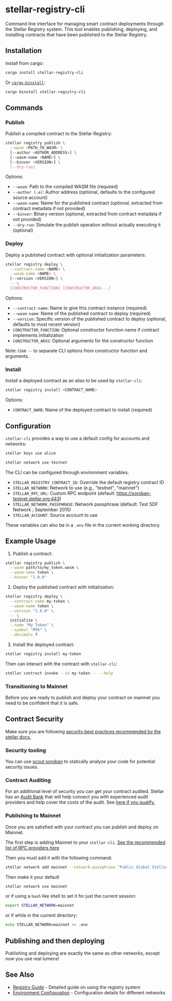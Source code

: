 # stellar-registry-cli

Command line interface for managing smart contract deployments through the Stellar Registry system. This tool enables publishing, deploying, and installing contracts that have been published to the Stellar Registry.

## Installation

Install from cargo:

```bash
cargo install stellar-registry-cli
```

Or [`cargo-binstall`](github.com/cargo-bins/cargo-binstall):

```bash
cargo binstall stellar-registry-cli
```

## Commands

### Publish

Publish a compiled contract to the Stellar Registry:
```bash
stellar registry publish \
  --wasm <PATH_TO_WASM> \
  [--author <AUTHOR_ADDRESS>] \
  [--wasm-name <NAME>] \
  [--binver <VERSION>] \
  [--dry-run]
```

Options:
- `--wasm`: Path to the compiled WASM file (required)
- `--author (-a)`: Author address (optional, defaults to the configured source account)
- `--wasm-name`: Name for the published contract (optional, extracted from contract metadata if not provided)
- `--binver`: Binary version (optional, extracted from contract metadata if not provided)
- `--dry-run`: Simulate the publish operation without actually executing it (optional)

### Deploy

Deploy a published contract with optional initialization parameters:
```bash
stellar registry deploy \
  --contract-name <NAME> \
  --wasm-name <NAME> \
  [--version <VERSION>] \
  -- \
  [CONSTRUCTOR_FUNCTION] [CONSTRUCTOR_ARGS...]
```

Options:
- `--contract-name`: Name to give this contract instance (required)
- `--wasm-name`: Name of the published contract to deploy (required)
- `--version`: Specific version of the published contract to deploy (optional, defaults to most recent version)
- `CONSTRUCTOR_FUNCTION`: Optional constructor function name if contract implements initialization
- `CONSTRUCTOR_ARGS`: Optional arguments for the constructor function

Note: Use `--` to separate CLI options from constructor function and arguments.

### Install

Install a deployed contract as an alias to be used by `stellar-cli`:
```bash
stellar registry install <CONTRACT_NAME>
```

Options:
- `CONTRACT_NAME`: Name of the deployed contract to install (required)

## Configuration

`stellar-cli` provides a way to use a default config for accounts and networks:
```bash
stellar keys use alice
```

```bash
stellar network use testnet
```

The CLI can be configured through environment variables:

- `STELLAR_REGISTRY_CONTRACT_ID`: Override the default registry contract ID
- `STELLAR_NETWORK`: Network to use (e.g., "testnet", "mainnet")
- `STELLAR_RPC_URL`: Custom RPC endpoint (default: https://soroban-testnet.stellar.org:443)
- `STELLAR_NETWORK_PASSPHRASE`: Network passphrase (default: Test SDF Network ; September 2015)
- `STELLAR_ACCOUNT`: Source account to use

These variables can also be in a `.env` file in the current working directory.

## Example Usage

1. Publish a contract:
```bash
stellar registry publish \
  --wasm path/to/my_token.wasm \
  --wasm-name token \
  --binver "1.0.0"
```

2. Deploy the published contract with initialization:
```bash
stellar registry deploy \
  --contract-name my-token \
  --wasm-name token \
  --version "1.0.0" \
  -- \
  initialize \
  --name "My Token" \
  --symbol "MTK" \
  --decimals 7
```

3. Install the deployed contract:
```bash
stellar registry install my-token
```

Then can interact with the contract with `stellar-cli`:
```bash
stellar contract invoke --id my-token -- --help
```

### Transitioning to Mainnet

Before you are ready to publish and deploy your contract on mainnet you need to be confident that it is safe.

## Contract Security

Make sure you are following [security best practices recommended by the stellar docs.](https://developers.stellar.org/docs/build/security-docs)

### Security tooling

You can use [scout soroban](https://github.com/CoinFabrik/scout-soroban) to statically analyze your code for potential security issues.

### Contract Auditing

For an additional level of security you can get your contract audited. Stellar has an [Audit Bank](https://stellar.org/blog/developers/soroban-security-audit-bank-raising-the-standard-for-smart-contract-security) that will help connect you with experienced audit providers and help cover the costs of the audit. See [here if you qualify.](https://stellarcommunityfund.gitbook.io/scf-handbook/supporting-programs/audit-bank/official-rules)

### Publishing to Mainnet

Once you are satisfied with your contract you can publish and deploy on Mainnet.

The first step is adding Mainnet to your `stellar-cli`. [See the recommended list of RPC providers here](https://developers.stellar.org/docs/data/rpc/rpc-providers)

Then you must add it with the following command:
```bash
stellar network add mainnet --network-passphrase "Public Global Stellar Network ; September 2015" --rpc-url <FROM_LIST>
```
Then make it your default
```bash
stellar network use mainnet
```
or if using a `bash` like shell to set it for just the current session:
```bash
export STELLAR_NETWORK=mainnet
```
or if while in the current directory:
```bash
echo STELLAR_NETWORK=mainnet >> .env
```

## Publishing and then deploying

Publishing and deploying are exactly the same as other networks, except now you use real lumens!

## See Also

- [Registry Guide](../../docs/registry.md) - Detailed guide on using the registry system
- [Environment Configuration](../../docs/environments.md) - Configuration details for different networks